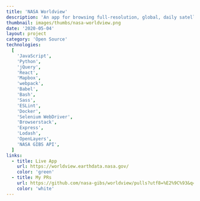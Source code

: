 ```yaml
---
title: 'NASA Worldview'
description: 'An app for browsing full-resolution, global, daily satellite images. Supports environmental science, humanitarian response, climate research and time-critical applications such as wildfire management, air quality and more.'
thumbnail: images/thumbs/nasa-worldview.png
date: '2020-05-04'
layout: project
category: 'Open Source'
technologies:
  [
    'JavaScript',
    'Python',
    'jQuery',
    'React',
    'Mapbox',
    'webpack',
    'Babel',
    'Bash',
    'Sass',
    'ESLint',
    'Docker',
    'Selenium WebDriver',
    'Browserstack',
    'Express',
    'Lodash',
    'OpenLayers',
    'NASA GIBS API',
  ]
links:
  - title: Live App
    url: https://worldview.earthdata.nasa.gov/
    color: 'green'
  - title: My PRs
    url: https://github.com/nasa-gibs/worldview/pulls?utf8=%E2%9C%93&q=+is%3Apr+author%3Alocaljo+
    color: 'white'
---
```

